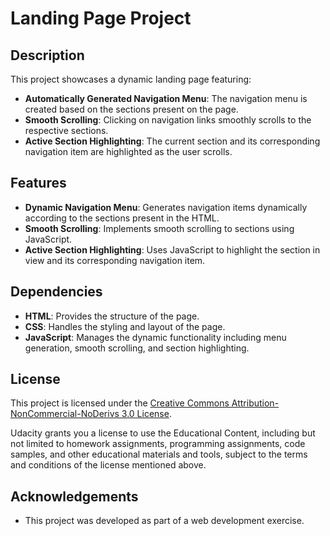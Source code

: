 # Landing Page Project

## Description

This project showcases a dynamic landing page featuring:

- **Automatically Generated Navigation Menu**: The navigation menu is created based on the sections present on the page.
- **Smooth Scrolling**: Clicking on navigation links smoothly scrolls to the respective sections.
- **Active Section Highlighting**: The current section and its corresponding navigation item are highlighted as the user scrolls.

## Features

- **Dynamic Navigation Menu**: Generates navigation items dynamically according to the sections present in the HTML.
- **Smooth Scrolling**: Implements smooth scrolling to sections using JavaScript.
- **Active Section Highlighting**: Uses JavaScript to highlight the section in view and its corresponding navigation item.

## Dependencies

- **HTML**: Provides the structure of the page.
- **CSS**: Handles the styling and layout of the page.
- **JavaScript**: Manages the dynamic functionality including menu generation, smooth scrolling, and section highlighting.

## License

This project is licensed under the [Creative Commons Attribution-NonCommercial-NoDerivs 3.0 License](http://creativecommons.org/licenses/by-nc-nd/4.0). 

Udacity grants you a license to use the Educational Content, including but not limited to homework assignments, programming assignments, code samples, and other educational materials and tools, subject to the terms and conditions of the license mentioned above.

## Acknowledgements

- This project was developed as part of a web development exercise.
